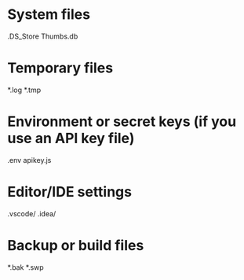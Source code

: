# System files
.DS_Store
Thumbs.db

# Temporary files
*.log
*.tmp

# Environment or secret keys (if you use an API key file)
.env
apikey.js

# Editor/IDE settings
.vscode/
.idea/

# Backup or build files
*.bak
*.swp

